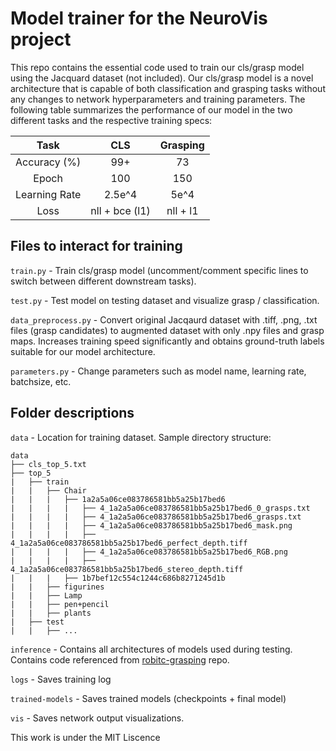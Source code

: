# Model trainer for the NeuroVis project
This repo contains the essential code used to train our cls/grasp model using the Jacquard dataset (not included). Our cls/grasp model is a novel architecture that is capable of both classification and grasping tasks without any changes to network hyperparameters and training parameters. The following table summarizes the performance of our model in the two different tasks and the respective training specs:

 Task | CLS | Grasping
 :---: | :---: | :---:
 Accuracy (%) | 99+ | 73
 Epoch | 100 | 150
 Learning Rate | 2.5e^4 | 5e^4
 Loss | nll + bce (l1) | nll + l1

 ## Files to interact for training
 ```train.py``` - Train cls/grasp model (uncomment/comment specific lines to switch between different downstream tasks).

 ```test.py``` - Test model on testing dataset and visualize grasp / classification.

 ```data_preprocess.py``` - Convert original Jacqaurd dataset with .tiff, .png, .txt files (grasp candidates) to augmented dataset with only .npy files and grasp maps. Increases training speed significantly and obtains ground-truth labels suitable for our model architecture.

 ```parameters.py``` - Change parameters such as model name, learning rate, batchsize, etc.

## Folder descriptions
```data``` - Location for training dataset.
Sample directory structure:
```
data
├── cls_top_5.txt
├── top_5
|   ├── train
|   |   ├── Chair
|   |   |   ├── 1a2a5a06ce083786581bb5a25b17bed6
|   |   |   |   ├── 4_1a2a5a06ce083786581bb5a25b17bed6_0_grasps.txt
|   |   |   |   ├── 4_1a2a5a06ce083786581bb5a25b17bed6_grasps.txt
|   |   |   |   ├── 4_1a2a5a06ce083786581bb5a25b17bed6_mask.png
|   |   |   |   ├── 4_1a2a5a06ce083786581bb5a25b17bed6_perfect_depth.tiff
|   |   |   |   ├── 4_1a2a5a06ce083786581bb5a25b17bed6_RGB.png
|   |   |   |   ├── 4_1a2a5a06ce083786581bb5a25b17bed6_stereo_depth.tiff
|   |   |   ├── 1b7bef12c554c1244c686b8271245d1b
|   |   ├── figurines
|   |   ├── Lamp
|   |   ├── pen+pencil
|   |   ├── plants
|   ├── test
|   |   ├── ...
```

```inference``` - Contains all architectures of models used during testing. Contains code referenced from [robitc-grasping](https://github.com/skumra/robotic-grasping) repo.

```logs``` - Saves training log

```trained-models``` - Saves trained models (checkpoints + final model)

```vis``` - Saves network output visualizations.

This work is under the MIT Liscence
